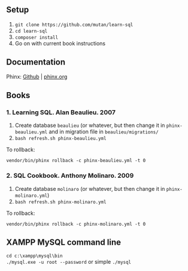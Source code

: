 ## Setup

1. `git clone https://github.com/mutan/learn-sql`
2. `cd learn-sql`
3. `composer install`
4. Go on with current book instructions

## Documentation

Phinx: [Github](https://github.com/cakephp/phinx) | [phinx.org](http://docs.phinx.org/en/latest)

## Books

### 1. Learning SQL. Alan Beaulieu. 2007
1. Create database `beaulieu` (or whatever, but then change it in `phinx-beaulieu.yml` and in migration file in `beaulieu/migrations/`
2. `bash refresh.sh phinx-beaulieu.yml` 

To rollback:  

`vendor/bin/phinx rollback -c phinx-beaulieu.yml -t 0`

### 2. SQL Cookbook. Anthony Molinaro. 2009
1. Create database `molinaro` (or whatever, but then change it in `phinx-molinaro.yml`)
2. `bash refresh.sh phinx-molinaro.yml` 

To rollback:  

`vendor/bin/phinx rollback -c phinx-molinaro.yml -t 0`

## XAMPP MySQL command line

`cd c:\xampp\mysql\bin`  
`./mysql.exe -u root --password` or simple `./mysql`
